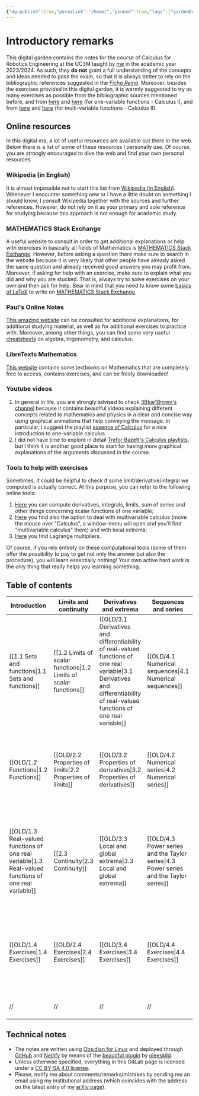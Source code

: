 ```yaml
---
{"dg-publish":true,"permalink":"/home/","pinned":true,"tags":["gardenEntry"],"created":"2023-04-24T15:22:21.822+02:00","updated":"2023-07-09T12:38:31.588+02:00"}
---
```


# Introductory remarks

This digital garden contains the notes for the course of Calculus for Robotics Engineering at the UC3M taught by [me](https://floriomciaglia.wordpress.com/) in the academic year 2023/2024. As such, they **do not** grant a full understanding of the concepts and ideas needed to pass the exam, so that it is always better to rely on the bibliographic references suggested in the [_Ficha Reina_](https://aplicaciones.uc3m.es/cpa/generaFicha?est=381&plan=478&asig=19080&idioma=2). Moreover, besides the exercises provided in this digital garden, it is warmly suggested to try as many exercises as possible from the bibliographic sources mentioned before, and from [here](https://tutorial.math.lamar.edu/Problems/CalcI/CalcI.aspx) and [here](https://tutorial.math.lamar.edu/ProblemsNS/CalcI/CalcI.aspx) (for one-variable functions - Calculus I), and from [here](https://tutorial.math.lamar.edu/Problems/CalcII/CalcII.aspx) and [here](https://tutorial.math.lamar.edu/ProblemsNS/CalcII/CalcII.aspx) (for multi-variable functions - Calculus II).

## Online resources

In this digital era, a lot of useful resources are available out there in the web. Below there is a list of some of these resources I personally use. Of course, you are strongly encouraged to dive the web and find your own personal resources.

### Wikipedia (in English)

It is almost impossible not to start this list from [Wikipedia (in English)](https://en.wikipedia.org/wiki/Main_Page). Whenever I encounter something new or I have a little doubt on something I should know, I consult Wikipedia together with the sources and further references. However, do not rely on it as your primary and sole reference for studying because this approach is not enough for academic study. 

### MATHEMATICS Stack Exchange

A useful website to consult in order to get additional explanations or help with exercises in basically all fields of Mathematics is [MATHEMATICS Stack Exchange](https://math.stackexchange.com/). However, before asking a question there make sure to search in the website because it is very likely that other people have already asked the same question and already received good answers you may profit from. Moreover, if asking for help with an exercise, make sure to explain what you did and why you are stucked. That is, always try to solve exercises on your own and then ask for help. Bear in mind that you need to know some [basics of LaTeX](https://math.meta.stackexchange.com/questions/5020/mathjax-basic-tutorial-and-quick-reference) to write on [MATHEMATICS Stack Exchange](https://math.stackexchange.com/).

### Paul's Online Notes

[This amazing website](https://tutorial.math.lamar.edu/) can be consulted for additional explanations, for additional studying material, as well as for additional exercises to practice with. Moreover, among other things, you can find some very useful [cheatsheets](https://tutorial.math.lamar.edu/Extras/CheatSheets_Tables.aspx) on algebra, trigonometry, and calculus.

### LibreTexts Mathematics

[This website](https://math.libretexts.org/Bookshelves) contains some textbooks on Mathematics that are completely free to access, contains exercises, and can be freely downloaded!

### Youtube videos

1) In general in life, you are strongly advised to check [3Blue1Brown's channel](https://www.youtube.com/c/3blue1brown/featured) because it contains beautiful videos explaining different concepts related to mathematics and physics in a clear and concise way using graphical animations that help conveying the message. In particular, I suggest the playlist [essence of Calculus](https://www.youtube.com/c/3blue1brown/playlists) for a nice introduction to one-variable calculus.
2) I did not have time to explore in detail [Trefor Bazett's Calculus playlists](https://www.youtube.com/c/DrTreforBazett/playlists), but I think it is another good place to start for having more graphical explanations of the arguments discussed in the course. 

### Tools to help with exercises

Sometimes, it could be helpful to check if some limit/derivative/integral we computed is actually correct. At this purpose, you can refer to the following online tools:
  
1) [Here](https://onsolver.com/ ) you can compute derivatives, integrals, limits, sum of series and other things concerning scalar functions of one variable;  
2) [Here](https://www.symbolab.com/solver/calculus-calculator ) you find also the option to deal with multivariable calculus (move the mouse over "Calculus", a window-menu will open and you'll find "multivariable calculus" there) and with local extrema;  
 3) [Here](https://www.wolframalpha.com/widgets/gallery/view.jsp?id=1451afdfe5a25b2a316377c1cd488883) you find Lagrange multipliers.

Of course, if you rely entirely on these computational tools (some of them offer the possibility to pay to get not only the answer but also the procedure), you will learn essentially nothing! Your own active hard work is the only thing that really helps you learning something.

## Table of contents

**Introduction** | **Limits and continuity** | **Derivatives and extrema** | **Sequences and series** | **Multivariable calculus** | **Integration**
 ---|---|---| ---| ---| ---
 [[1.1 Sets and functions\|1.1 Sets and functions]] | [[1.2 Limits of scalar functions\|1.2 Limits of scalar functions]] | [[OLD/3.1 Derivatives and differentiability of real-valued functions of one real variable\|3.1 Derivatives and differentiability of real-valued functions of one real variable]]| [[OLD/4.1 Numerical sequences\|4.1 Numerical sequences]]| [[OLD/5.1 From 1 to many dimensions\|5.1 From 1 to many dimensions]]| [[OLD/6.1 Anti-derivative and integrals of scalar functions\|6.1 Anti-derivative and integrals of scalar functions]]
 [[OLD/1.2 Functions\|1.2 Functions]] | [[OLD/2.2 Properties of limits\|2.2 Properties of limits]] | [[OLD/3.2 Properties of derivatives\|3.2 Properties of derivatives]] | [[OLD/4.2 Numerical series\|4.2 Numerical series]] | [[OLD/5.2 Limits and continuity of multivariable vector functions\|5.2 Limits and continuity of multivariable vector functions]]| [[OLD/6.2 Double integrals\|6.2 Double integrals]]
 [[OLD/1.3 Real-valued functions of one real variable\|1.3 Real-valued functions of one real variable]] | [[2.3 Continuity\|2.3 Continuity]]| [[OLD/3.3 Local and global extrema\|3.3 Local and global extrema]]| [[OLD/4.3 Power series and the Taylor series\|4.3 Power series and the Taylor series]]|[[OLD/5.3 Derivatives and differentiability of multivariable vector functions\|5.3 Derivatives and differentiability of multivariable vector functions]]|[[OLD/6.3 Triple integrals\|6.3 Triple integrals]]
[[OLD/1.4 Exercises\|1.4 Exercises]] | [[OLD/2.4 Exercises\|2.4 Exercises]]|[[OLD/3.4 Exercises\|3.4 Exercises]]|[[OLD/4.4 Exercises\|4.4 Exercises]]|[[OLD/5.4 Local and global extrema of multivariable scalar functions\|5.4 Local and global extrema of multivariable scalar functions]]|[[OLD/6.4 Exercises\|6.4 Exercises]]
// | // | // | // |  [[OLD/5.5 Exercises\|5.5 Exercises]] | //


## Technical notes 

- The notes are written using [Obsidian for Linux](https://obsidian.md/) and deployed through [GitHub](https://github.com/) and [Netlify](https://www.netlify.com/) by means of the [beautiful plugin](https://github.com/oleeskild/obsidian-digital-garden) by [oleeskild](https://github.com/oleeskild). 
- Unless otherwise specified, everything in this GitLab page is licensed under a [CC BY-SA 4.0 license](https://creativecommons.org/licenses/by-sa/4.0/).
-  Please, notify me about comments/remarks/mistakes by sending me an email using my institutional address (which coincides with the address on the latest entry of my [arXiv page](https://arxiv.org/search/?searchtype=author&query=Ciaglia%2C+F+M)).





